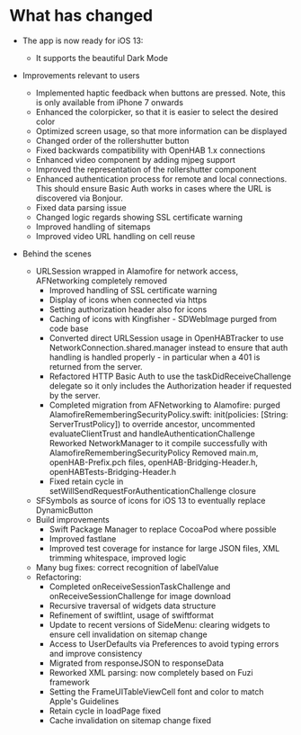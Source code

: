 # What has changed

* The app is now ready for iOS 13:
    * It supports the beautiful Dark Mode
    
* Improvements relevant to users
    * Implemented haptic feedback when buttons are pressed. Note, this is only available from iPhone 7 onwards
    * Enhanced the colorpicker, so that it is easier to select the desired color
    * Optimized screen usage, so that more information can be displayed
    * Changed order of the rollershutter button
    * Fixed backwards compatibility with OpenHAB 1.x connections
    * Enhanced video component by adding mjpeg support
    * Improved the representation of the rollershutter component
    * Enhanced authentication process for remote and local connections. This should ensure Basic Auth works in cases where the URL is discovered via Bonjour.
    * Fixed data parsing issue
    * Changed logic regards showing SSL certificate warning
    * Improved handling of sitemaps
    * Improved video URL handling on cell reuse

* Behind the scenes
    * URLSession wrapped in Alamofire for network access, AFNetworking completely removed
       * Improved handling of SSL certificate warning
       * Display of icons when connected via https
       * Setting authorization header also for icons
       * Caching of icons with Kingfisher - SDWebImage purged from code base
       * Converted direct URLSession usage in OpenHABTracker to use NetworkConnection.shared.manager instead to ensure that auth handling is handled properly - in particular when a 401 is returned from the server. 
       *  Refactored HTTP Basic Auth to use the taskDidReceiveChallenge delegate so it only includes the Authorization header if requested by the server.
       * Completed migration from AFNetworking to Alamofire: purged AlamofireRememberingSecurityPolicy.swift: init(policies: [String: ServerTrustPolicy]) to override ancestor, uncommented evaluateClientTrust and handleAuthenticationChallenge Reworked NetworkManager to it compile successfully with AlamofireRememberingSecurityPolicy Removed main.m, openHAB-Prefix.pch files, openHAB-Bridging-Header.h, openHABTests-Bridging-Header.h
       * Fixed retain cycle in setWillSendRequestForAuthenticationChallenge closure
   * SFSymbols as source of icons for iOS 13 to eventually replace DynamicButton
   * Build improvements
       * Swift Package Manager to replace CocoaPod where possible
       * Improved fastlane
       * Improved test coverage for instance for large JSON files, XML trimming whitespace, improved logic
   * Many bug fixes: correct recognition of labelValue
   * Refactoring: 
       * Completed onReceiveSessionTaskChallenge and onReceiveSessionChallenge for image download
       * Recursive traversal of widgets data structure
       * Refinement of swiftlint, usage of swiftformat
       * Update to recent versions of SideMenu: clearing widgets to ensure cell invalidation on sitemap change
       * Access to UserDefaults via Preferences to avoid typing errors and improve consistency
       * Migrated from responseJSON to responseData
       * Reworked XML parsing: now completely based on Fuzi framework
       * Setting the FrameUITableViewCell font and color to match Apple's Guidelines
       * Retain cycle in loadPage fixed
       * Cache invalidation on sitemap change fixed
